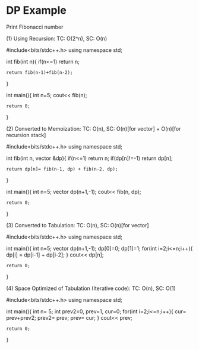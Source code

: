 # DP Example
Print Fibonacci number

(1) Using Recursion: TC: O(2^n), SC: O(n)

#include<bits/stdc++.h>
using namespace std;

int fib(int n){
    if(n<=1) return n;
    
    return fib(n-1)+fib(n-2);
}

int main(){
    int n=5;
    cout<< fib(n);
    
    return 0;
}

(2) Converted to Memoization: TC: O(n), SC: O(n)[for vector] + O(n)[for recursion stack]

#include<bits/stdc++.h>
using namespace std;

int fib(int n, vector<int> &dp){
    if(n<=1) return n;
    if(dp[n]!=-1) return dp[n];
    
    return dp[n]= fib(n-1, dp) + fib(n-2, dp);
}

int main(){
    int n=5;
    vector<int> dp(n+1,-1);
    cout<< fib(n, dp);
    
    return 0;
}

(3) Converted to Tabulation: TC: O(n), SC: O(n)[for vector]

#include<bits/stdc++.h>
using namespace std;

int main(){
    int n=5;
    vector<int> dp(n+1,-1);
    dp[0]=0; dp[1]=1;
    for(int i=2;i<=n;i++){
        dp[i] = dp[i-1] + dp[i-2];
    }
    cout<< dp[n];
    
    return 0;
}

(4) Space Optimized of Tabulation (Iterative code): TC: O(n), SC: O(1)

#include<bits/stdc++.h>
using namespace std;

int main(){
    int n= 5;
    int prev2=0, prev=1, cur=0;
    for(int i=2;i<=n;i++){
        cur= prev+prev2;
        prev2= prev;
        prev= cur;
    }
    cout<< prev;
    
    return 0;
}
